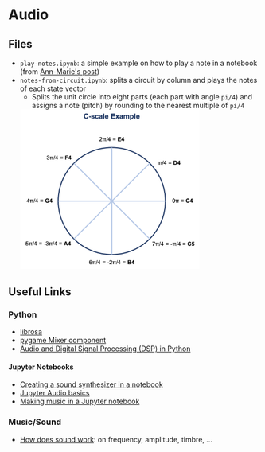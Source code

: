 # Audio

## Files
* `play-notes.ipynb`: a simple example on how to play a note in a notebook (from [Ann-Marie's post](https://ibm-quantumcomputing.slack.com/archives/C01QKGCF17C/p1619716259010600))
* `notes-from-circuit.ipynb`: splits a circuit by column and plays the notes of each state vector
    * Splits the unit circle into eight parts (each part with angle `pi/4`) and assigns a note (pitch) by rounding to the nearest multiple of `pi/4`
    <img src="c_scale_example.png" alt="drawing" width="75%"/>

## Useful Links

### Python
* [librosa](https://github.com/librosa/librosa)
* [pygame Mixer component](https://www.pygame.org/docs/ref/mixer.html)
* [Audio and Digital Signal Processing (DSP) in Python](https://www.pythonforengineers.com/audio-and-digital-signal-processingdsp-in-python/)

#### Jupyter Notebooks
* [Creating a sound synthesizer in a notebook](https://ipython-books.github.io/117-creating-a-sound-synthesizer-in-the-notebook/)
* [Jupyter Audio basics](https://musicinformationretrieval.com/ipython_audio.html)
* [Making music in a Jupyter notebook](https://github.com/changhiskhan/notebooks/blob/master/making_music.ipynb)

### Music/Sound
* [How does sound work](https://web.stanford.edu/class/cs101/analog-digital-1.html): on frequency, amplitude, timbre, ...
